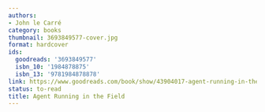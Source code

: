 ```yaml
---
authors:
- John le Carré
category: books
thumbnail: 3693849577-cover.jpg
format: hardcover
ids:
  goodreads: '3693849577'
  isbn_10: '1984878875'
  isbn_13: '9781984878878'
link: https://www.goodreads.com/book/show/43904017-agent-running-in-the-field
status: to-read
title: Agent Running in the Field
---
```

